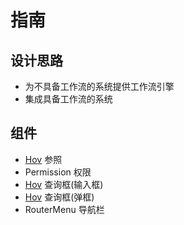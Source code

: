 # 指南

## 设计思路

- 为不具备工作流的系统提供工作流引擎
- 集成具备工作流的系统

## 组件

- [Hov](guide/hov) 参照
- Permission 权限
- [Hov](guide/query-param-bar) 查询框(输入框)
- [Hov](guide/query-param-modal) 查询框(弹框)
- RouterMenu 导航栏
